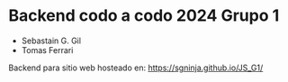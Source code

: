 # Backend codo a codo 2024 Grupo 1
-  Sebastain G. Gil
-  Tomas Ferrari

Backend para sitio web hosteado en: https://sgninja.github.io/JS_G1/